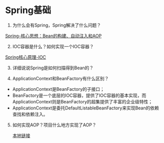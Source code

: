 # Spring基础

1. 为什么会有Spring，Spring解决了什么问题？

[Spring-核心思想：Bean的构建、自动注入和AOP](https://app.gitbook.com/@1184884206/s/java/web-kai-fa/spring-quan-jia-tong/spring/spring-he-xin-si-xiang-bean-de-gou-jian-zi-dong-zhu-ru-he-aop)

2. IOC容器是什么？如何实现一个IOC容器？

[Spring核心原理-IOC](https://app.gitbook.com/@1184884206/s/java/web-kai-fa/spring-quan-jia-tong/spring/spring-he-xin-yuan-li-1ioc)

3. 详细说说Spring是如何扫描得到Bean的？

4. ApplicationContext和BeanFactory有什么区别？

- ApplicationContext是BeanFactory的子接口；
- BeanFactory是一个底层的IOC容器，提供了IOC容器的基本实现，而ApplicationContext则是BeanFactory的超集提供了丰富的企业级特性；
- ApplicationContext是委托DefaultListableBeanFactory来实现Bean的依赖查找和依赖注入。

5. 如何实现AOP？项目什么地方实现了AOP？

    [本地链接](/Users/apple/Workspace/java-note/Web开发/Spring全家桶/Spring/Spring核心原理-2-AOP.md#Spring核心原理-2-AOP-AOP基础)

    



